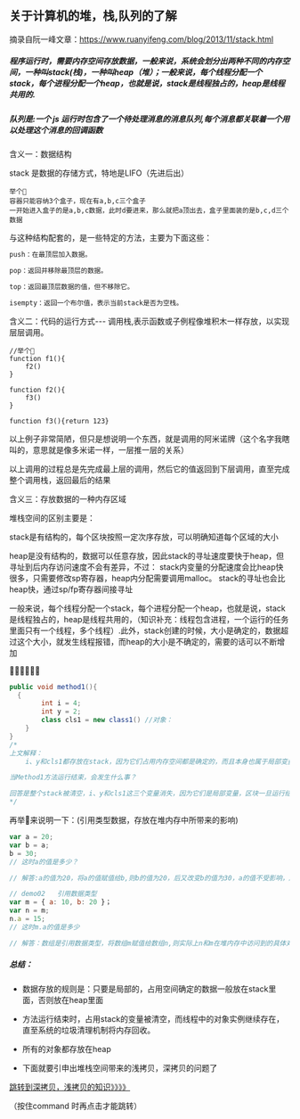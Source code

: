 ## 关于计算机的堆，栈,队列的了解

摘录自阮一峰文章：https://www.ruanyifeng.com/blog/2013/11/stack.html

##### 程序运行时，需要内存空间存放数据，一般来说，系统会划分出两种不同的内存空间，一种叫stack(栈)，一种叫heap（堆）；一般来说，每个线程分配一个stack，每个进程分配一个heap，也就是说，stack是线程独占的，heap是线程共用的.

##### 队列是:一个 js 运行时包含了一个待处理消息的消息队列,每个消息都关联着一个用以处理这个消息的回调函数



含义一：数据结构

stack 是数据的存储方式，特地是LIFO（先进后出）

```
举个🌰
容器只能容纳3个盒子，现在有a,b,c三个盒子
一开始进入盒子的是a,b,c数据，此时d要进来，那么就把a顶出去，盒子里面装的是b,c,d三个数据
```



与这种结构配套的，是一些特定的方法，主要为下面这些：

```javascript
push：在最顶层加入数据。

pop：返回并移除最顶层的数据。

top：返回最顶层数据的值，但不移除它。

isempty：返回一个布尔值，表示当前stack是否为空栈。
```



含义二：代码的运行方式--- 调用栈,表示函数或子例程像堆积木一样存放，以实现层层调用。

```
//举个🌰
function f1(){
	f2()
}

function f2(){
	f3()
}

function f3(){return 123}
```

以上例子非常简陋，但只是想说明一个东西，就是调用的阿米诺牌（这个名字我瞎叫的，意思就是像多米诺一样，一层推一层的关系）

以上调用的过程总是先完成最上层的调用，然后它的值返回到下层调用，直至完成整个调用栈，返回最后的结果



含义三：存放数据的一种内存区域

堆栈空间的区别主要是：

stack是有结构的，每个区块按照一定次序存放，可以明确知道每个区域的大小

heap是没有结构的，数据可以任意存放，因此stack的寻址速度要快于heap，但寻址到后内存访问速度不会有差异，不过： stack内变量的分配速度会比heap快很多，只需要修改sp寄存器，heap内分配需要调用malloc。 stack的寻址也会比heap快，通过sp/fp寄存器间接寻址



一般来说，每个线程分配一个stack，每个进程分配一个heap，也就是说，stack是线程独占的，heap是线程共用的，（知识补充：线程包含进程，一个运行的任务里面只有一个线程，多个线程）.此外，stack创建的时候，大小是确定的，数据超过这个大小，就发生线程报错，而heap的大小是不确定的，需要的话可以不断增加

🌰🌰🌰🌰🌰🌰

```java
public void method1(){
  {
		int i = 4;
		int y = 2;
		class cls1 = new class1() //对象：
	}
}
/*
上文解释：
	i、y和cls1都存放在stack，因为它们占用内存空间都是确定的，而且本身也属于局部变量。但是，cls1指向的对象实例存放在heap，因为它的大小不确定。作为一条规则可以记住，所有的对象都存放在heap。

当Method1方法运行结束，会发生什么事？

回答是整个stack被清空，i、y和cls1这三个变量消失，因为它们是局部变量，区块一旦运行结束，就没必要再存在了。而heap之中的那个对象实例继续存在，直到系统的垃圾清理机制（garbage collector）将这块内存回收。因此，一般来说，内存泄漏都发生在heap，即某些内存空间不再被使用了，却因为种种原因，没有被系统回收。
*/
```



再举🌰来说明一下：(引用类型数据，存放在堆内存中所带来的影响)

```javascript
var a = 20;
var b = a;
b = 30;
// 这时a的值是多少？ 

// 解答:a的值为20，将a的值赋值给b,则b的值为20，后又改变b的值为30，a的值不受影响，所以a的值仍为20.

// demo02   引用数据类型
var m = { a: 10, b: 20 }；
var n = m;
n.a = 15;
// 这时m.a的值是多少

// 解答：数组是引用数据类型，将数组m赋值给数组n,则实际上n和m在堆内存中访问到的具体对象实际上是同一个，则当 数组n里面的任意值发生改变时，整个数组会改变，由于n和m对应的是同一个数组，则数组m的值发生同样的改变，所以m.a=15.
```



##### 总结：

- 数据存放的规则是：只要是局部的，占用空间确定的数据一般放在stack里面，否则放在heap里面

- 方法运行结束时，占用stack的变量被清空，而线程中的对象实例继续存在，直至系统的垃圾清理机制将内存回收。

- 所有的对象都存放在heap



- 下面就要引申出堆栈空间带来的浅拷贝，深拷贝的问题了

<a name="jump" href="../javaScript/关于深拷贝，浅拷贝的知识.md#test">跳转到深拷贝，浅拷贝的知识》》》》</a>

（按住command 时再点击才能跳转）

